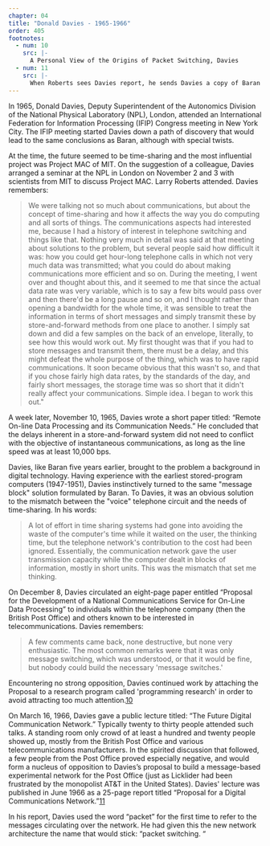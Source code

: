 ```yaml
---
chapter: 04
title: "Donald Davies - 1965-1966"
order: 405
footnotes:
  - num: 10
    src: |-
      A Personal View of the Origins of Packet Switching, Davies
  - num: 11
    src: |- 
      When Roberts sees Davies report, he sends Davies a copy of Baran's internal RAND report of August 1964. Davies remembers feeling "fortunate not to have read Paul Baran's paper when it was published because I might have considered the concept as 'well-known' and done nothing more."
---
```


In 1965, Donald Davies, Deputy Superintendent of the Autonomics Division of the National Physical Laboratory (NPL), London, attended an International Federation for Information Processing (IFIP) Congress meeting in New York City. The IFIP meeting started Davies down a path of discovery that would lead to the same conclusions as Baran, although with special twists.

At the time, the future seemed to be time-sharing and the most influential project was Project MAC of MIT. On the suggestion of a colleague, Davies arranged a seminar at the NPL in London on November 2 and 3 with scientists from MIT to discuss Project MAC. Larry Roberts attended. Davies remembers:

>We were talking not so much about communications, but about the concept of time-sharing and how it affects the way you do computing and all sorts of things. The communications aspects had interested me, because I had a history of interest in telephone switching and things like that. Nothing very much in detail was said at that meeting about solutions to the problem, but several people said how difficult it was: how you could get hour-long telephone calls in which not very much data was transmitted; what you could do about making communications more efficient and so on. During the meeting, I went over and thought about this, and it seemed to me that since the actual data rate was very variable, which is to say a few bits would pass over and then there'd be a long pause and so on, and I thought rather than opening a bandwidth for the whole time, it was sensible to treat the information in terms of short messages and simply transmit these by store-and-forward methods from one place to another. I simply sat down and did a few samples on the back of an envelope, literally, to see how this would work out. My first thought was that if you had to store messages and transmit them, there must be a delay, and this might defeat the whole purpose of the thing, which was to have rapid communications. It soon became obvious that this wasn't so, and that if you chose fairly high data rates, by the standards of the day, and fairly short messages, the storage time was so short that it didn't really affect your communications. Simple idea. I began to work this out."

A week later, November 10, 1965, Davies wrote a short paper titled: “Remote On-line Data Processing and its Communication Needs.” He concluded that the delays inherent in a store-and-forward system did not need to conflict with the objective of instantaneous communications, as long as the line speed was at least 10,000 bps.

Davies, like Baran five years earlier, brought to the problem a background in digital technology. Having experience with the earliest stored-program computers (1947-1951), Davies instinctively turned to the same "message block" solution formulated by Baran. To Davies, it was an obvious solution to the mismatch between the "voice" telephone circuit and the needs of time-sharing. In his words:

>A lot of effort in time sharing systems had gone into avoiding the waste of the computer's time while it waited on the user, the thinking time, but the telephone network's contribution to the cost had been ignored. Essentially, the communication network gave the user transmission capacity while the computer dealt in blocks of information, mostly in short units. This was the mismatch that set me thinking.

On December 8, Davies circulated an eight-page paper entitled “Proposal for the Development of a National Communications Service for On-Line Data Processing” to individuals within the telephone company (then the British Post Office) and others known to be interested in telecommunications. Davies remembers:

>A few comments came back, none destructive, but none very enthusiastic. The most common remarks were that it was only message switching, which was understood, or that it would be fine, but nobody could build the necessary 'message switches.'

Encountering no strong opposition, Davies continued work by attaching the Proposal to a research program called 'programming research' in order to avoid attracting too much attention.<a name="fnloc10" href="#fn10">10</a>

On March 16, 1966, Davies gave a public lecture titled: “The Future Digital Communication Network.” Typically twenty to thirty people attended such talks. A standing room only crowd of at least a hundred and twenty people showed up, mostly from the British Post Office and various telecommunications manufacturers. In the spirited discussion that followed, a few people from the Post Office proved especially negative, and would form a nucleus of opposition to Davies’s proposal to build a message-based experimental network for the Post Office (just as Licklider had been frustrated by the monopolist AT&T in the United States). Davies' lecture was published in June 1966 as a 25-page report titled “Proposal for a Digital Communications Network.”<a name="fnloc11" href="#fn11">11</a>

In his report, Davies used the word “packet” for the first time to refer to the messages circulating over the network. He had given this the new network architecture the name that would stick: “packet switching. “
